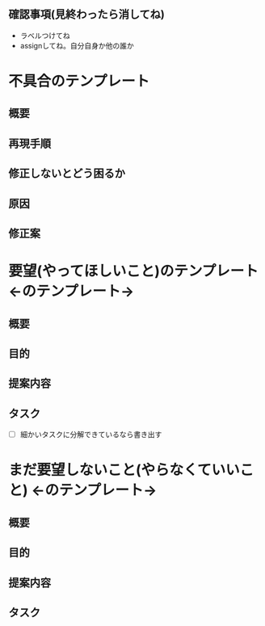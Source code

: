 ## 確認事項(見終わったら消してね)
* ラベルつけてね
* assignしてね。自分自身か他の誰か

<!-- あくまでテンプレートなので必ずしもすべての項目を埋めなくてよい -->

# 不具合のテンプレート
## 概要
## 再現手順
## 修正しないとどう困るか
## 原因
## 修正案

# 要望(やってほしいこと)のテンプレート <-のテンプレート->
## 概要
## 目的
## 提案内容
## タスク
- [ ] 細かいタスクに分解できているなら書き出す

# まだ要望しないこと(やらなくていいこと) <-のテンプレート->
## 概要
## 目的
## 提案内容
## タスク



